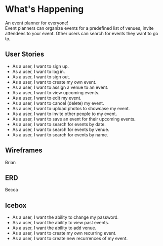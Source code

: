 # What's Happening

An event planner for everyone!  
Event planners can organize events for a  predefined list of venues, invite attendees to your event.
Other users can search for events they want to go to.

## User Stories

  - As a user, I want to sign up.
  - As a user, I want to log in. 
  - As a user, I want to sign out. 
  - As a user, I want to create my own event.
  - As a user, I want to assign a venue to an event.
  - As a user, I want to view upcoming events.
  - As a user, I want to edit my event. 
  - As a user, I want to cancel (delete) my event. 
  - As a user, I want to upload photos to showcase my event.
  - As a user, I want to invite other people to my event.
  - As a user, I want to save an event for their upcoming events.
  - As a user, I want to search for events by date.
  - As a user, I want to search for events by venue.
  - As a user, I want to search for events by name.


## Wireframes

Brian

## ERD

Becca

## Icebox

  - As a user, I want the ability to change my password.
  - As a user, I want the ability to view past events.
  - As a user, I want the ability to add venue.
  - As a user, I want to create my own recurring event.
  - As a user, I want to create new recurrences of my event.
